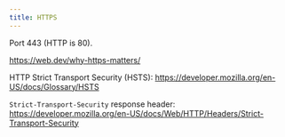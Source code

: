 ```yaml
---
title: HTTPS
---
```


Port 443 (HTTP is 80).

https://web.dev/why-https-matters/

HTTP Strict Transport Security (HSTS): https://developer.mozilla.org/en-US/docs/Glossary/HSTS

`Strict-Transport-Security` response header: https://developer.mozilla.org/en-US/docs/Web/HTTP/Headers/Strict-Transport-Security
